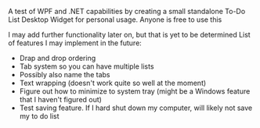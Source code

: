 A test of WPF and .NET capabilities by creating a small standalone To-Do List Desktop Widget for personal usage. Anyone is free to use this

I may add further functionality later on, but that is yet to be determined
List of features I may implement in the future:
- Drap and drop ordering
- Tab system so you can have multiple lists
-   Possibly also name the tabs
- Text wrapping (doesn't work quite so well at the moment)
- Figure out how to minimize to system tray (might be a Windows feature that I haven't figured out)
- Test saving feature. If I hard shut down my computer, will likely not save my to do list
